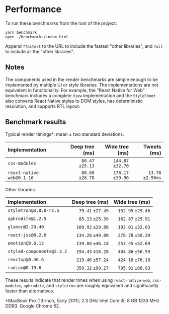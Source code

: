 # Performance

To run these benchmarks from the root of the project:

```
yarn benchmark
open ./benchmarks/index.html
```

Append `?fastest` to the URL to include the fastest "other libraries", and
`?all` to include all the "other libraries".

## Notes

The components used in the render benchmarks are simple enough to be
implemented by multiple UI or style libraries. The implementations are not
equivalent in functionality. For example, the "React Native for Web" benchmark includes a
complete `View` implementation and the `StyleSheet` also converts React Native
styles to DOM styles, has deterministic resolution, and supports RTL layout.

## Benchmark results

Typical render timings*: mean ± two standard deviations.

| Implementation                        | Deep tree (ms)    | Wide tree (ms)    | Tweets (ms)       |
| :--- | ---: | ---: | ---: |
| `css-modules`                         |  `80.47` `±25.13` | `144.87` `±32.70` | |
| `react-native-web@0.1.16`             |  `88.68` `±28.78` | `178.17` `±39.90` | `13.78` `±2.90ms` |

Other libraries

| Implementation                        | Deep tree (ms)    | Wide tree (ms)    |
| :--- | ---: | ---: |
| `styletron@3.0.0-rc.5`                |  `79.41` `±27.49` | `152.95` `±29.46` |
| `aphrodite@1.2.5`                     |  `85.13` `±25.39` | `162.87` `±25.91` |
| `glamor@2.20.40`                      | `109.92` `±29.88` | `193.01` `±32.03` |
| `react-jss@8.2.0`                     | `134.28` `±49.00` | `278.78` `±50.39` |
| `emotion@8.0.12`                      | `139.08` `±46.18` | `253.45` `±52.69` |
| `styled-components@2.3.2`             | `194.43` `416.28` | `404.86` `±56.59` |
| `reactxp@0.46.6`                      | `219.46` `±57.24` | `424.18` `±76.10` |
| `radium@0.19.6`                       | `359.32` `±90.27` | `795.91` `±88.93` |

These results indicate that render times when using `react-native-web`,
`css-modules`, `aphrodite`, and `styletron` are roughly equivalent and
significantly faster than alternatives.

*MacBook Pro (13-inch, Early 2011); 2.3 GHz Intel Core i5; 8 GB 1333 MHz DDR3. Google Chrome 62.
